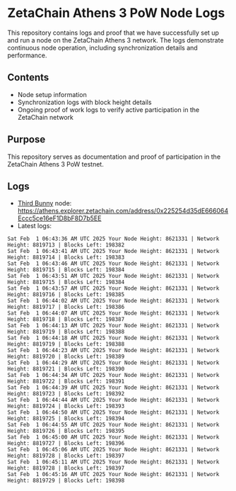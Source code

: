 # ZetaChain Athens 3 PoW Node Logs
This repository contains logs and proof that we have successfully set up and run a node on the ZetaChain Athens 3 network. The logs demonstrate continuous node operation, including synchronization details and performance.

## Contents
- Node setup information
- Synchronization logs with block height details
- Ongoing proof of work logs to verify active participation in the ZetaChain network

## Purpose
This repository serves as documentation and proof of participation in the ZetaChain Athens 3 PoW testnet.

## Logs

- [Third Bunny](https://thirdbunny.xyz/) node: https://athens.explorer.zetachain.com/address/0x225254d35dE666064Eccc5ce16eF1D8bF8D7b5EE
- Latest logs:
```
Sat Feb  1 06:43:36 AM UTC 2025 Your Node Height: 8621331 | Network Height: 8819713 | Blocks Left: 198382
Sat Feb  1 06:43:41 AM UTC 2025 Your Node Height: 8621331 | Network Height: 8819714 | Blocks Left: 198383
Sat Feb  1 06:43:46 AM UTC 2025 Your Node Height: 8621331 | Network Height: 8819715 | Blocks Left: 198384
Sat Feb  1 06:43:51 AM UTC 2025 Your Node Height: 8621331 | Network Height: 8819715 | Blocks Left: 198384
Sat Feb  1 06:43:57 AM UTC 2025 Your Node Height: 8621331 | Network Height: 8819716 | Blocks Left: 198385
Sat Feb  1 06:44:02 AM UTC 2025 Your Node Height: 8621331 | Network Height: 8819717 | Blocks Left: 198386
Sat Feb  1 06:44:07 AM UTC 2025 Your Node Height: 8621331 | Network Height: 8819718 | Blocks Left: 198387
Sat Feb  1 06:44:13 AM UTC 2025 Your Node Height: 8621331 | Network Height: 8819719 | Blocks Left: 198388
Sat Feb  1 06:44:18 AM UTC 2025 Your Node Height: 8621331 | Network Height: 8819719 | Blocks Left: 198388
Sat Feb  1 06:44:23 AM UTC 2025 Your Node Height: 8621331 | Network Height: 8819720 | Blocks Left: 198389
Sat Feb  1 06:44:29 AM UTC 2025 Your Node Height: 8621331 | Network Height: 8819721 | Blocks Left: 198390
Sat Feb  1 06:44:34 AM UTC 2025 Your Node Height: 8621331 | Network Height: 8819722 | Blocks Left: 198391
Sat Feb  1 06:44:39 AM UTC 2025 Your Node Height: 8621331 | Network Height: 8819723 | Blocks Left: 198392
Sat Feb  1 06:44:44 AM UTC 2025 Your Node Height: 8621331 | Network Height: 8819724 | Blocks Left: 198393
Sat Feb  1 06:44:50 AM UTC 2025 Your Node Height: 8621331 | Network Height: 8819725 | Blocks Left: 198394
Sat Feb  1 06:44:55 AM UTC 2025 Your Node Height: 8621331 | Network Height: 8819726 | Blocks Left: 198395
Sat Feb  1 06:45:00 AM UTC 2025 Your Node Height: 8621331 | Network Height: 8819727 | Blocks Left: 198396
Sat Feb  1 06:45:06 AM UTC 2025 Your Node Height: 8621331 | Network Height: 8819728 | Blocks Left: 198397
Sat Feb  1 06:45:11 AM UTC 2025 Your Node Height: 8621331 | Network Height: 8819728 | Blocks Left: 198397
Sat Feb  1 06:45:16 AM UTC 2025 Your Node Height: 8621331 | Network Height: 8819729 | Blocks Left: 198398
```
